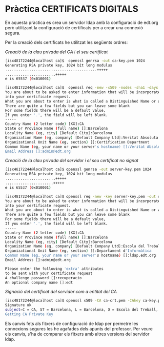 # Pràctica CERTIFICATS DIGITALS

En aquesta pràctica es crea un servidor ldap amb la configuració de edt.org però utilitzant la configuració de certificats per a crear una connexió segura.

Per la creació dels certificats he utilitzat les següents ordres:

*Creació de la clau privada del CA i el seu certificat*

```bash
[isx48172244@localhost ca]$  openssl genrsa -out ca-key.pem 1024
Generating RSA private key, 1024 bit long modulus
..........................................+++++
.......................+++++
e is 65537 (0x010001)

```

```bash
[isx48172244@localhost ca]$  openssl req -new -x509 -nodes -sha1 -days 365 -key ca-key.pem -out ca-crt.pem
You are about to be asked to enter information that will be incorporated
into your certificate request.
What you are about to enter is what is called a Distinguished Name or a DN.
There are quite a few fields but you can leave some blank
For some fields there will be a default value,
If you enter '.', the field will be left blank.
-----
Country Name (2 letter code) [XX]:CA
State or Province Name (full name) []:Barcelona
Locality Name (eg, city) [Default City]:Barcelona
Organization Name (eg, company) [Default Company Ltd]:Veritat Absoluta
Organizational Unit Name (eg, section) []:Certification Department
Common Name (eg, your name or your server's hostname) []:Veritat Absoluta
Email Address []:admin@edt.org

```

*Creació de la clau privada del servidor i el seu certificat no signat*

```bash
[isx48172244@localhost ca]$ openssl genrsa -out server-key.pem 1024
Generating RSA private key, 1024 bit long modulus
.......................+++++
......................+++++
e is 65537 (0x010001)

```
    
```bash
[isx48172244@localhost ca]$ openssl req -new -key server-key.pem -out server-csr.pem
You are about to be asked to enter information that will be incorporated
into your certificate request.
What you are about to enter is what is called a Distinguished Name or a DN.
There are quite a few fields but you can leave some blank
For some fields there will be a default value,
If you enter '.', the field will be left blank.
-----
Country Name (2 letter code) [XX]:CA
State or Province Name (full name) []:Barcelona
Locality Name (eg, city) [Default City]:Barcelona
Organization Name (eg, company) [Default Company Ltd]:Escola del Treball
Organizational Unit Name (eg, section) []:Departament d'Informàtica
Common Name (eg, your name or your server's hostname) []:ldap.edt.org
Email Address []:admin@edt.org

Please enter the following 'extra' attributes
to be sent with your certificate request
A challenge password []:recuperacio
An optional company name []:edt
```

*Signació del certificat del servidor com a entitat del CA*


```bash
[isx48172244@localhost ca]$ openssl x509 -CA ca-crt.pem -CAkey ca-key.pem -req -in server-csr.pem -days 365 -sha1 -extfile ca.conf -CAcreateserial -out server-crt.pem
Signature ok
subject=C = CA, ST = Barcelona, L = Barcelona, O = Escola del Treball, OU = Departament d'Inform\C3\83\C2\A0tica, CN = ldap.edt.org, emailAddress = admin@edt.org
Getting CA Private Key

```

Els canvis fets als fitxers de configuració de ldap per permetre les connexions segures les he agafades dels apunts del professor. Per veure els canvis, s'ha de comparar els fitxers amb altres versions del servidor ldap.

